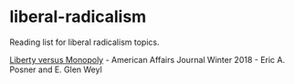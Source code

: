 # liberal-radicalism
Reading list for liberal radicalism topics.

[Liberty versus Monopoly](https://americanaffairsjournal.org/2018/11/liberty-versus-monopoly/) - American Affairs Journal Winter 2018 - Eric A. Posner and E. Glen Weyl
